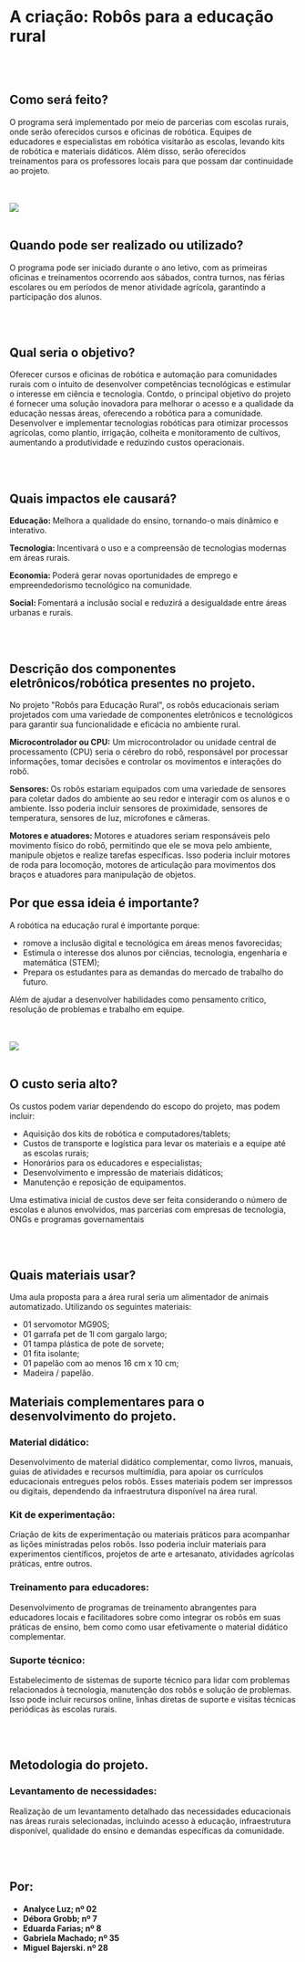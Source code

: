<!DOCTYPE>
<html>
<body>
  
<B> <h1> A criação: Robôs para a educação rural </H1> </B>
<br> </br>

<b> <h2> Como será feito? </h2> </b>
<p> O programa será implementado por meio de parcerias com escolas rurais, onde serão oferecidos cursos e oficinas de robótica. Equipes de educadores e especialistas em robótica visitarão as escolas, levando kits de robótica e materiais didáticos. Além disso, serão oferecidos treinamentos para os professores locais para que possam dar continuidade ao projeto. </p>
<br> </br>

<img src="81115-abelhas-robos-promessa-salvar-plantacoes" />
<br> </br>

<b> <h2> Quando pode ser realizado ou utilizado? </h2> </b>
<p> O programa pode ser iniciado durante o ano letivo, com as primeiras oficinas e treinamentos ocorrendo aos sábados, contra turnos, nas férias escolares ou em períodos de menor atividade agrícola, garantindo a participação dos alunos. </p>
<br> </br>

<b> <h2> Qual seria o objetivo? </h2> </b>
<p> Oferecer cursos e oficinas de robótica e automação para comunidades rurais com o intuito de desenvolver competências tecnológicas e estimular o interesse em ciência e tecnologia. Contdo, o principal objetivo do projeto é fornecer uma solução inovadora para melhorar o acesso e a qualidade da educação nessas áreas, oferecendo a robótica para a comunidade.
Desenvolver e implementar tecnologias robóticas para otimizar processos agrícolas, como plantio, irrigação, colheita e monitoramento de cultivos, aumentando a produtividade e reduzindo custos operacionais. </p>
<br> </br>

<b> <h2> Quais impactos ele causará?</h2> </b>
<p> <b> Educação: </b> Melhora a qualidade do ensino, tornando-o mais dinâmico e interativo. </p>
<p> <b> Tecnologia: </b> Incentivará o uso e a compreensão de tecnologias modernas em áreas rurais. </p>
<p> <b> Economia: </b> Poderá gerar novas oportunidades de emprego e empreendedorismo tecnológico na comunidade.</p>
<p> <b> Social: </b> Fomentará a inclusão social e reduzirá a desigualdade entre áreas urbanas e rurais. </p>
<br> </br>

<b> <h2> Descrição dos componentes eletrônicos/robótica presentes no projeto. </h2> </b>
<p> No projeto "Robôs para Educação Rural", os robôs educacionais seriam projetados com uma variedade de componentes eletrônicos e tecnológicos para garantir sua funcionalidade e eficácia no ambiente rural. 
  
<p> <b> Microcontrolador ou CPU:</b> Um microcontrolador ou unidade central de processamento (CPU) seria o cérebro do robô, responsável por processar informações, tomar decisões e controlar os movimentos e interações do robô. </p>
<p> <b> Sensores: </b> Os robôs estariam equipados com uma variedade de sensores para coletar dados do ambiente ao seu redor e interagir com os alunos e o ambiente. Isso poderia incluir sensores de proximidade, sensores de temperatura, sensores de luz, microfones e câmeras. </p>
<p> <b> Motores e atuadores: </b> Motores e atuadores seriam responsáveis pelo movimento físico do robô, permitindo que ele se mova pelo ambiente, manipule objetos e realize tarefas específicas. Isso poderia incluir motores de roda para locomoção, motores de articulação para movimentos dos braços e atuadores para manipulação de objetos. </p>

<B> <h2> Por que essa ideia é importante? </H2> </B>
<p> A robótica na educação rural é importante porque: 
  <ul> 
  <li> romove a inclusão digital e tecnológica em áreas menos favorecidas;</li>
  <li> Estimula o interesse dos alunos por ciências, tecnologia, engenharia e matemática (STEM); </li>
  <li> Prepara os estudantes para as demandas do mercado de trabalho do futuro.</li> </ul>
Além de ajudar a desenvolver habilidades como pensamento crítico, resolução de problemas e trabalho em equipe. </p> 
<br> </br>

<img src="81115-abelhas-robos-promessa-salvar-plantacoes" />
<Br> </Br>

<b> <h2> O custo seria alto? </h2> </b>
<p> Os custos podem variar dependendo do escopo do projeto, mas podem incluir:
  <ul>
  <li> Aquisição dos kits de robótica e computadores/tablets; </li>
  <li> Custos de transporte e logística para levar os materiais e a equipe até as escolas rurais; </li>
  <li> Honorários para os educadores e especialistas;</li>
 <li> Desenvolvimento e impressão de materiais didáticos; </li> 
 <li> Manutenção e reposição de equipamentos. </li> </ul>
Uma estimativa inicial de custos deve ser feita considerando o número de escolas e alunos envolvidos, mas parcerias com empresas de tecnologia, ONGs e programas governamentais </p> 
<br> </br>

<b> <h2> Quais materiais usar? </h2></b>
<p> Uma aula proposta para a área rural seria um alimentador de animais automatizado. Utilizando os seguintes materiais: </p>
<ul> 
  <li> 01 servomotor MG90S;  </li>
  <li> 01 garrafa pet de 1l com gargalo largo; </li>
  <li> 01 tampa plástica de pote de sorvete; </li>
  <li> 01 fita isolante; </li>
  <li> 01 papelão com ao menos 16 cm x 10 cm; </li>
  <li> Madeira / papelão. </li>
</ul>

<b> <h2> Materiais complementares para o desenvolvimento do projeto. </h2> </b>
<b> <h3> Material didático: </h3> </b>
<p> Desenvolvimento de material didático complementar, como livros, manuais, guias de atividades e recursos multimídia, para apoiar os currículos educacionais entregues pelos robôs. Esses materiais podem ser impressos ou digitais, dependendo da infraestrutura disponível na área rural. </p>
<b> <h3> Kit de experimentação: </h3> </b>
<p> Criação de kits de experimentação ou materiais práticos para acompanhar as lições ministradas pelos robôs. Isso poderia incluir materiais para experimentos científicos, projetos de arte e artesanato, atividades agrícolas práticas, entre outros. </p>
<b> <h3> Treinamento para educadores: </h3> </b>
<p> Desenvolvimento de programas de treinamento abrangentes para educadores locais e facilitadores sobre como integrar os robôs em suas práticas de ensino, bem como como usar efetivamente o material didático complementar. </p>
<b> <h3> Suporte técnico: </h3> </b>
<p> Estabelecimento de sistemas de suporte técnico para lidar com problemas relacionados à tecnologia, manutenção dos robôs e solução de problemas. Isso pode incluir recursos online, linhas diretas de suporte e visitas técnicas periódicas às escolas rurais. </p>
<br> </br>

<b> <h2> Metodologia do projeto. </h2> </b>
<b> <h3> Levantamento de necessidades:</h3> </b>
<p> Realização de um levantamento detalhado das necessidades educacionais nas áreas rurais selecionadas, incluindo acesso à educação, infraestrutura disponível, qualidade do ensino e demandas específicas da comunidade. </p>
<br> </br>

<b> <h2> Por: </h2> </b>
<b> <ul> 
  <li> Analyce Luz; nº 02</li>
  <li> Débora Grobb; nº 7</li>
  <li> Eduarda Farias; nº 8</li>
  <li> Gabriela Machado; nº 35</li>
  <li> Miguel Bajerski. nº 28</li>
</b> </ul>

</body>
</html> 
